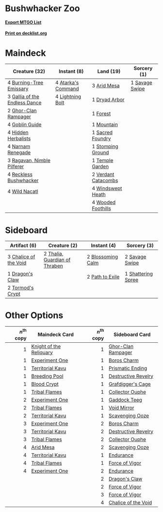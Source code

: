 # Bushwhacker Zoo

#### [Export MTGO List](../collection/Bushwhacker%20Zoo/Bushwhacker%20Zoo.txt)
#### [Print on decklist.org](http://decklist.org/?deckmain=3%09Arid%20Mesa%0A4%09Atarka's%20Command%0A4%09Burning-Tree%20Emissary%0A1%09Dryad%20Arbor%0A1%09Forest%0A3%09Gallia%20of%20the%20Endless%20Dance%0A2%09Ghor-Clan%20Rampager%0A4%09Goblin%20Guide%0A4%09Hidden%20Herbalists%0A4%09Lightning%20Bolt%0A1%09Mountain%0A4%09Narnam%20Renegade%0A3%09Ragavan,%20Nimble%20Pilferer%0A4%09Reckless%20Bushwhacker%0A1%09Sacred%20Foundry%0A1%09Savage%20Swipe%0A1%09Stomping%20Ground%0A1%09Temple%20Garden%0A2%09Verdant%20Catacombs%0A4%09Wild%20Nacatl%0A4%09Windswept%20Heath%0A4%09Wooded%20Foothills&deckside=2%09Blossoming%20Calm%0A3%09Chalice%20of%20the%20Void%0A1%09Dragon's%20Claw%0A2%09Path%20to%20Exile%0A2%09Savage%20Swipe%0A1%09Shattering%20Spree%0A2%09Thalia,%20Guardian%20of%20Thraben%0A2%09Tormod's%20Crypt)
# Maindeck

|                                             Creature (32)                                              |                                         Instant (8)                                         |                                          Land (19)                                           |                                       Sorcery (1)                                       |
|--------------------------------------------------------------------------------------------------------|---------------------------------------------------------------------------------------------|----------------------------------------------------------------------------------------------|-----------------------------------------------------------------------------------------|
|4 [Burning-Tree Emissary](http://gatherer.wizards.com/Pages/Card/Details.aspx?multiverseid=426627)      |4 [Atarka's Command](http://gatherer.wizards.com/Pages/Card/Details.aspx?multiverseid=394502)|3 [Arid Mesa](http://gatherer.wizards.com/Pages/Card/Details.aspx?multiverseid=405092)        |1 [Savage Swipe](http://gatherer.wizards.com/Pages/Card/Details.aspx?multiverseid=464127)|
|3 [Gallia of the Endless Dance](http://gatherer.wizards.com/Pages/Card/Details.aspx?multiverseid=476468)|4 [Lightning Bolt](http://gatherer.wizards.com/Pages/Card/Details.aspx?multiverseid=806)     |1 [Dryad Arbor](http://gatherer.wizards.com/Pages/Card/Details.aspx?multiverseid=136196)      |                                                                                         |
|2 [Ghor-Clan Rampager](http://gatherer.wizards.com/Pages/Card/Details.aspx?multiverseid=460302)         |                                                                                             |1 [Forest](http://gatherer.wizards.com/Pages/Card/Details.aspx?multiverseid=439860)           |                                                                                         |
|4 [Goblin Guide](http://gatherer.wizards.com/Pages/Card/Details.aspx?multiverseid=425921)               |                                                                                             |1 [Mountain](http://gatherer.wizards.com/Pages/Card/Details.aspx?multiverseid=439859)         |                                                                                         |
|4 [Hidden Herbalists](http://gatherer.wizards.com/Pages/Card/Details.aspx?multiverseid=423777)          |                                                                                             |1 [Sacred Foundry](http://gatherer.wizards.com/Pages/Card/Details.aspx?multiverseid=405106)   |                                                                                         |
|4 [Narnam Renegade](http://gatherer.wizards.com/Pages/Card/Details.aspx?multiverseid=423784)            |                                                                                             |1 [Stomping Ground](http://gatherer.wizards.com/Pages/Card/Details.aspx?multiverseid=405110)  |                                                                                         |
|3 [Ragavan, Nimble Pilferer](http://gatherer.wizards.com/Pages/Card/Details.aspx?multiverseid=522214)   |                                                                                             |1 [Temple Garden](http://gatherer.wizards.com/Pages/Card/Details.aspx?multiverseid=405112)    |                                                                                         |
|4 [Reckless Bushwhacker](http://gatherer.wizards.com/Pages/Card/Details.aspx?multiverseid=407626)       |                                                                                             |2 [Verdant Catacombs](http://gatherer.wizards.com/Pages/Card/Details.aspx?multiverseid=405113)|                                                                                         |
|4 [Wild Nacatl](http://gatherer.wizards.com/Pages/Card/Details.aspx?multiverseid=174989)                |                                                                                             |4 [Windswept Heath](http://gatherer.wizards.com/Pages/Card/Details.aspx?multiverseid=405115)  |                                                                                         |
|                                                                                                        |                                                                                             |4 [Wooded Foothills](http://gatherer.wizards.com/Pages/Card/Details.aspx?multiverseid=405116) |                                                                                         |


# Sideboard

|                                          Artifact (6)                                          |                                              Creature (2)                                              |                                        Instant (4)                                         |                                         Sorcery (3)                                         |
|------------------------------------------------------------------------------------------------|--------------------------------------------------------------------------------------------------------|--------------------------------------------------------------------------------------------|---------------------------------------------------------------------------------------------|
|3 [Chalice of the Void](http://gatherer.wizards.com/Pages/Card/Details.aspx?multiverseid=442211)|2 [Thalia, Guardian of Thraben](http://gatherer.wizards.com/Pages/Card/Details.aspx?multiverseid=442025)|2 [Blossoming Calm](http://gatherer.wizards.com/Pages/Card/Details.aspx?multiverseid=522083)|2 [Savage Swipe](http://gatherer.wizards.com/Pages/Card/Details.aspx?multiverseid=464127)    |
|1 [Dragon's Claw](http://gatherer.wizards.com/Pages/Card/Details.aspx?multiverseid=129527)      |                                                                                                        |2 [Path to Exile](http://gatherer.wizards.com/Pages/Card/Details.aspx?multiverseid=220511)  |1 [Shattering Spree](http://gatherer.wizards.com/Pages/Card/Details.aspx?multiverseid=456224)|
|2 [Tormod's Crypt](http://gatherer.wizards.com/Pages/Card/Details.aspx?multiverseid=389723)     |                                                                                                        |                                                                                            |                                                                                             |


# Other Options

|*n*<sup>th</sup> copy|                                          Maindeck Card                                           |*n*<sup>th</sup> copy|                                        Sideboard Card                                        |
|--------------------:|--------------------------------------------------------------------------------------------------|--------------------:|----------------------------------------------------------------------------------------------|
|                    1|[Knight of the Reliquary](http://gatherer.wizards.com/Pages/Card/Details.aspx?multiverseid=189145)|                    1|[Ghor-Clan Rampager](http://gatherer.wizards.com/Pages/Card/Details.aspx?multiverseid=460302) |
|                    1|[Experiment One](http://gatherer.wizards.com/Pages/Card/Details.aspx?multiverseid=405219)         |                    1|[Boros Charm](http://gatherer.wizards.com/Pages/Card/Details.aspx?multiverseid=442188)        |
|                    1|[Territorial Kavu](http://gatherer.wizards.com/Pages/Card/Details.aspx?multiverseid=522292)       |                    1|[Prismatic Ending](http://gatherer.wizards.com/Pages/Card/Details.aspx?multiverseid=522101)   |
|                    1|[Breeding Pool](http://gatherer.wizards.com/Pages/Card/Details.aspx?multiverseid=97088)           |                    1|[Destructive Revelry](http://gatherer.wizards.com/Pages/Card/Details.aspx?multiverseid=373351)|
|                    1|[Blood Crypt](http://gatherer.wizards.com/Pages/Card/Details.aspx?multiverseid=97102)             |                    1|[Grafdigger's Cage](http://gatherer.wizards.com/Pages/Card/Details.aspx?multiverseid=278452)  |
|                    1|[Tribal Flames](http://gatherer.wizards.com/Pages/Card/Details.aspx?multiverseid=209145)          |                    1|[Collector Ouphe](http://gatherer.wizards.com/Pages/Card/Details.aspx?multiverseid=464107)    |
|                    2|[Experiment One](http://gatherer.wizards.com/Pages/Card/Details.aspx?multiverseid=405219)         |                    1|[Gaddock Teeg](http://gatherer.wizards.com/Pages/Card/Details.aspx?multiverseid=140188)       |
|                    2|[Tribal Flames](http://gatherer.wizards.com/Pages/Card/Details.aspx?multiverseid=209145)          |                    1|[Void Mirror](http://gatherer.wizards.com/Pages/Card/Details.aspx?multiverseid=522318)        |
|                    2|[Territorial Kavu](http://gatherer.wizards.com/Pages/Card/Details.aspx?multiverseid=522292)       |                    1|[Scavenging Ooze](http://gatherer.wizards.com/Pages/Card/Details.aspx?multiverseid=420783)    |
|                    3|[Experiment One](http://gatherer.wizards.com/Pages/Card/Details.aspx?multiverseid=405219)         |                    2|[Boros Charm](http://gatherer.wizards.com/Pages/Card/Details.aspx?multiverseid=442188)        |
|                    3|[Territorial Kavu](http://gatherer.wizards.com/Pages/Card/Details.aspx?multiverseid=522292)       |                    2|[Destructive Revelry](http://gatherer.wizards.com/Pages/Card/Details.aspx?multiverseid=373351)|
|                    3|[Tribal Flames](http://gatherer.wizards.com/Pages/Card/Details.aspx?multiverseid=209145)          |                    2|[Collector Ouphe](http://gatherer.wizards.com/Pages/Card/Details.aspx?multiverseid=464107)    |
|                    4|[Arid Mesa](http://gatherer.wizards.com/Pages/Card/Details.aspx?multiverseid=405092)              |                    2|[Scavenging Ooze](http://gatherer.wizards.com/Pages/Card/Details.aspx?multiverseid=420783)    |
|                    4|[Territorial Kavu](http://gatherer.wizards.com/Pages/Card/Details.aspx?multiverseid=522292)       |                    1|[Endurance](http://gatherer.wizards.com/Pages/Card/Details.aspx?multiverseid=522233)          |
|                    4|[Tribal Flames](http://gatherer.wizards.com/Pages/Card/Details.aspx?multiverseid=209145)          |                    1|[Force of Vigor](http://gatherer.wizards.com/Pages/Card/Details.aspx?multiverseid=464113)     |
|                    4|[Experiment One](http://gatherer.wizards.com/Pages/Card/Details.aspx?multiverseid=405219)         |                    2|[Endurance](http://gatherer.wizards.com/Pages/Card/Details.aspx?multiverseid=522233)          |
|                     |                                                                                                  |                    2|[Dragon's Claw](http://gatherer.wizards.com/Pages/Card/Details.aspx?multiverseid=129527)      |
|                     |                                                                                                  |                    2|[Force of Vigor](http://gatherer.wizards.com/Pages/Card/Details.aspx?multiverseid=464113)     |
|                     |                                                                                                  |                    3|[Force of Vigor](http://gatherer.wizards.com/Pages/Card/Details.aspx?multiverseid=464113)     |
|                     |                                                                                                  |                    4|[Chalice of the Void](http://gatherer.wizards.com/Pages/Card/Details.aspx?multiverseid=442211)|

